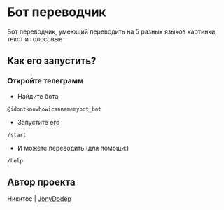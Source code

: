 # Бот переводчик

Бот переводчик, умеющий переводить на 5 разных языков картинки, текст и голосовые

## Как его запустить?
### Откройте телеграмм
* Найдите бота
```
@idontknowhowicannamemybot_bot
```
* Запустите его
```
/start
```
* И можете переводить (для помощи:)
```
/help
```

## Автор проекта
Никитос | [JonyDodep](https://www.youtube.com/watch?v=xvFZjo5PgG0)
